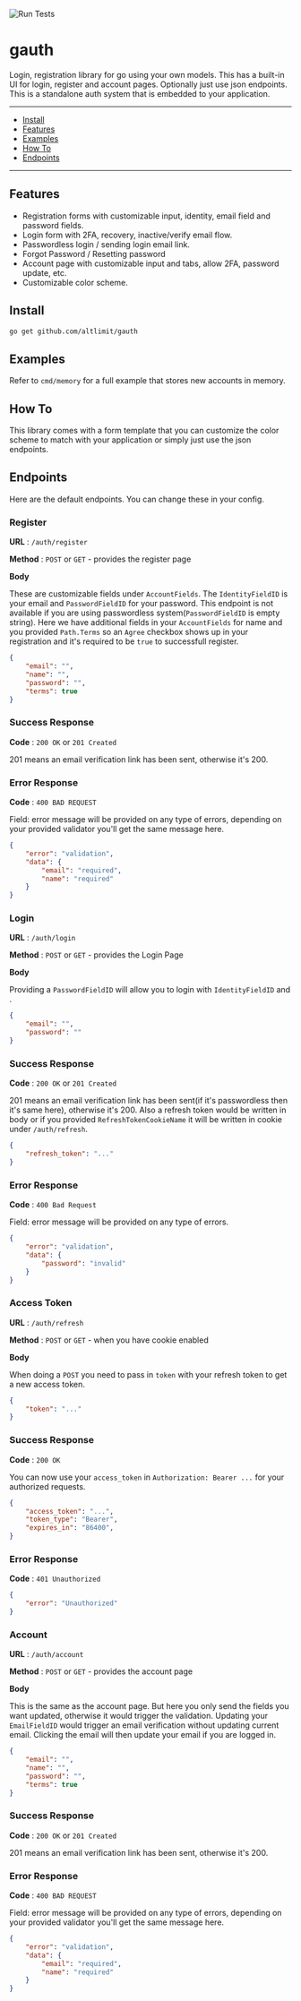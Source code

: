 ![Run Tests](https://github.com/altlimit/gauth/actions/workflows/run-tests.yaml/badge.svg)

# gauth

Login, registration library for go using your own models. This has a built-in UI for login, register and account pages. Optionally just use json endpoints. This is a standalone auth system that is embedded to your application.

---
* [Install](#install)
* [Features](#features)
* [Examples](#examples)
* [How To](#how-to)
* [Endpoints](#endpoints)
---

## Features

* Registration forms with customizable input, identity, email field and password fields.
* Login form with 2FA, recovery, inactive/verify email flow.
* Passwordless login / sending login email link.
* Forgot Password / Resetting password
* Account page with customizable input and tabs, allow 2FA, password update, etc.
* Customizable color scheme.

## Install

```sh
go get github.com/altlimit/gauth
```

## Examples

Refer to `cmd/memory` for a full example that stores new accounts in memory.

## How To

This library comes with a form template that you can customize the color scheme to match with your application or simply just use the json endpoints.

## Endpoints

Here are the default endpoints. You can change these in your config.

### Register

**URL** : `/auth/register`

**Method** : `POST` or `GET` - provides the register page

**Body**

These are customizable fields under `AccountFields`. The `IdentityFieldID` is your email and `PasswordFieldID` for your password. This endpoint is not available if you are using passwordless system(`PasswordFieldID` is empty string). Here we have additional fields in your `AccountFields` for name and you provided `Path.Terms` so an `Agree` checkbox shows up in your registration and it's required to be `true` to successfull register.

```json
{
    "email": "",
    "name": "",
    "password": "",
    "terms": true
}
```
### Success Response

**Code** : `200 OK` or `201 Created`

201 means an email verification link has been sent, otherwise it's 200.

### Error Response

**Code** : `400 BAD REQUEST`

Field: error message will be provided on any type of errors, depending on your provided validator you'll get the same message here.

```json
{
    "error": "validation",
    "data": {
        "email": "required",
        "name": "required"
    }
}
```

### Login

**URL** : `/auth/login`

**Method** : `POST` or `GET` - provides the Login Page

**Body**

Providing a `PasswordFieldID` will allow you to login with `IdentityFieldID` and .

```json
{
    "email": "",
    "password": ""
}
```
### Success Response

**Code** : `200 OK` or `201 Created`

201 means an email verification link has been sent(if it's passwordless then it's same here), otherwise it's 200. Also a refresh token would be written in body or if you provided `RefreshTokenCookieName` it will be written in cookie under `/auth/refresh`.

```json
{
    "refresh_token": "..."
}
```

### Error Response

**Code** : `400 Bad Request`

Field: error message will be provided on any type of errors.

```json
{
    "error": "validation",
    "data": {
        "password": "invalid"
    }
}
```

### Access Token

**URL** : `/auth/refresh`

**Method** : `POST` or `GET` - when you have cookie enabled

**Body**

When doing a `POST` you need to pass in `token` with your refresh token to get a new access token.

```json
{
    "token": "..."
}
```
### Success Response

**Code** : `200 OK`

You can now use your `access_token` in `Authorization: Bearer ...` for your authorized requests.

```json
{
    "access_token": "...",
    "token_type": "Bearer",
    "expires_in": "86400",
}
```

### Error Response

**Code** : `401 Unauthorized`

```json
{
    "error": "Unauthorized"
}
```

### Account

**URL** : `/auth/account`

**Method** : `POST` or `GET` - provides the account page

**Body**

This is the same as the account page. But here you only send the fields you want updated, otherwise it would trigger the validation. Updating your `EmailFieldID` would trigger an email verification without updating current email. Clicking the email will then update your email if you are logged in.

```json
{
    "email": "",
    "name": "",
    "password": "",
    "terms": true
}
```
### Success Response

**Code** : `200 OK` or `201 Created`

201 means an email verification link has been sent, otherwise it's 200.

### Error Response

**Code** : `400 BAD REQUEST`

Field: error message will be provided on any type of errors, depending on your provided validator you'll get the same message here.

```json
{
    "error": "validation",
    "data": {
        "email": "required",
        "name": "required"
    }
}
```